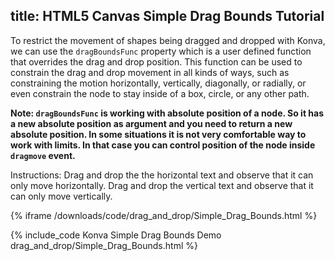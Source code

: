 ## title: HTML5 Canvas Simple Drag Bounds Tutorial

To restrict the movement of shapes being dragged and dropped with Konva,
we can use the `dragBoundsFunc` property which is a user defined function that
overrides the drag and drop position. This function can be used to constrain
the drag and drop movement in all kinds of ways, such as constraining the motion
horizontally, vertically, diagonally, or radially, or even constrain the node
to stay inside of a box, circle, or any other path.

**Note: `dragBoundsFunc` is working with absolute position of a node. So it has a new absolute position as argument and you need to return a new absolute position. In some situations it is not very comfortable way to work with limits. In that case you can control position of the node inside `dragmove` event.**

Instructions: Drag and drop the the horizontal text and observe that it can only
move horizontally. Drag and drop the vertical text and observe that it can only move vertically.

{% iframe /downloads/code/drag_and_drop/Simple_Drag_Bounds.html %}

{% include_code Konva Simple Drag Bounds Demo drag_and_drop/Simple_Drag_Bounds.html %}
